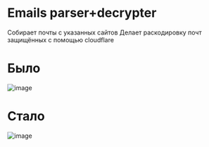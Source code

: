 # Emails parser+decrypter
 Собирает почты с указанных сайтов
 Делает раскодировку почт защищённых с помощью cloudflare
# Было
![image](https://github.com/webdarens/EmaIls-parser-decrypter/assets/105850220/3b7d5e19-7369-4b45-978d-e9e7599d98ac)

# Стало
![image](https://github.com/webdarens/EmaIls-parser-decrypter/assets/105850220/f347de8b-db95-45da-a59d-a1a7d7f22f8c)
